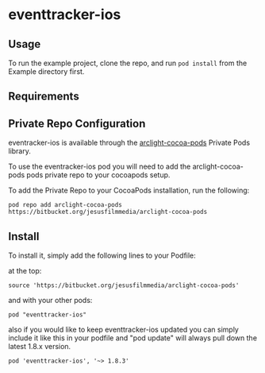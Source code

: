# eventtracker-ios


## Usage

To run the example project, clone the repo, and run `pod install` from the Example directory first.


## Requirements

## Private Repo Configuration 

eventracker-ios is available through the [arclight-cocoa-pods](https://bitbucket.org/jesusfilmmedia/arclight-cocoa-pods) Private Pods library. 

To use the eventracker-ios pod you will need to add the arclight-cocoa-pods pods private repo to your cocoapods setup.

To add the Private Repo to your CocoaPods installation, run the following:

	pod repo add arclight-cocoa-pods https://bitbucket.org/jesusfilmmedia/arclight-cocoa-pods


## Install

To install
it, simply add the following lines to your Podfile:

at the top: 

	source 'https://bitbucket.org/jesusfilmmedia/arclight-cocoa-pods'

and with your other pods:

    pod "eventtracker-ios"

also if you would like to keep eventtracker-ios updated you can simply include it like this in your podfile and "pod update" will always pull down the latest 1.8.x version. 

	pod 'eventtracker-ios', '~> 1.8.3'